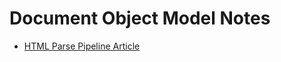 # Document Object Model Notes

- [HTML Parse Pipeline Article](http://www.students.science.uu.nl/~5523532/Opdracht1/HTML/parsing.html)

